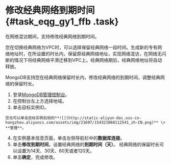 # 修改经典网络到期时间 {#task_eqg_gy1_ffb .task}

在网络混访期间，支持修改经典网络到期时间。

您在切换经典网络为VPC时，可以选择保留经典网络一段时间。生成新的专有网络地址时，在所设置的时长内，保留原经典网络地址，实现网络混访，在网络无闪断的情况下将经典网络平滑迁移到VPC上。经典网络期后，经典网络地址将自动释放。

MongoDB支持您在经典网络保留时长内，修改经典网络的到期时间，调整经典网络的保留时长。

1.   登录[MongoDB管理控制台](https://mongodb.console.aliyun.com/#/mongodb/list)。 
2.   在控制台左上方选择地域。 
3.   单击目标实例ID。 

    您也可以单击目标实例右侧的**![](http://static-aliyun-doc.oss-cn-hangzhou.aliyuncs.com/assets/img/21697/154321068112541_zh-CN.png)** \> **管理**。

4.   在实例基本信息页面，单击左侧导航栏中的**数据库连接**。 
5.   单击**修改到期时间**，设置经典网络的**到期时间（天）**。 经典网络的保留时长可以设置为14天、30天、60天或者120天。
6.  单击**确定**，完成修改。 

